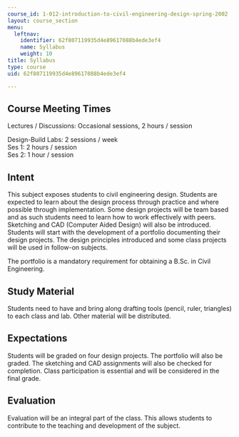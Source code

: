 ```yaml
---
course_id: 1-012-introduction-to-civil-engineering-design-spring-2002
layout: course_section
menu:
  leftnav:
    identifier: 62f807119935d4e89617088b4ede3ef4
    name: Syllabus
    weight: 10
title: Syllabus
type: course
uid: 62f807119935d4e89617088b4ede3ef4

---
```


Course Meeting Times
--------------------

Lectures / Discussions: Occasional sessions, 2 hours / session

Design-Build Labs: 2 sessions / week  
Ses 1: 2 hours / session  
Ses 2: 1 hour / session

Intent
------

This subject exposes students to civil engineering design. Students are expected to learn about the design process through practice and where possible through implementation. Some design projects will be team based and as such students need to learn how to work effectively with peers. Sketching and CAD (Computer Aided Design) will also be introduced. Students will start with the development of a portfolio documenting their design projects. The design principles introduced and some class projects will be used in follow-on subjects.

The portfolio is a mandatory requirement for obtaining a B.Sc. in Civil Engineering.

Study Material
--------------

Students need to have and bring along drafting tools (pencil, ruler, triangles) to each class and lab. Other material will be distributed.

Expectations
------------

Students will be graded on four design projects. The portfolio will also be graded. The sketching and CAD assignments will also be checked for completion. Class participation is essential and will be considered in the final grade.

Evaluation
----------

Evaluation will be an integral part of the class. This allows students to contribute to the teaching and development of the subject.